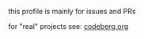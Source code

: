 this profile is mainly for issues and PRs

for "real" projects see: [codeberg.org](https://codeberg.org/dm9pZCAq)
